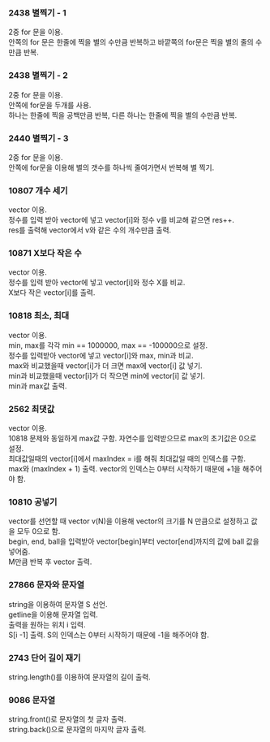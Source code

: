 ### 2438 별찍기 - 1

2중 for 문을 이용.  
안쪽의 for 문은 한줄에 찍을 별의 수만큼 반복하고 바깥쪽의 for문은 찍을 별의 줄의 수만큼 반복.

### 2438 별찍기 - 2

2중 for 문을 이용.  
안쪽에 for문을 두개를 사용.  
하나는 한줄에 찍을 공백만큼 반복, 다른 하나는 한줄에 찍을 별의 수만큼 반복.

### 2440 별찍기 - 3

2중 for 문을 이용.  
안쪽에 for문을 이용해 별의 갯수를 하나씩 줄여가면서 반복해 별 찍기.

### 10807 개수 세기

vector 이용.  
정수를 입력 받아 vector에 넣고 vector[i]와 정수 v를 비교해 같으면 res++.  
res를 출력해 vector에서 v와 같은 수의 개수만큼 출력.

### 10871 X보다 작은 수

vector 이용.  
정수를 입력 받아 vector에 넣고 vector[i]와 정수 X를 비교.  
X보다 작은 vector[i]를 출력.

### 10818 최소, 최대

vector 이용.  
min, max를 각각 min == 1000000, max == -100000으로 설정.  
정수를 입력받아 vector에 넣고 vector[i]와 max, min과 비교.  
max와 비교했을때 vector[i]가 더 크면 max에 vector[i] 값 넣기.  
min과 비교했을때 vector[i]가 더 작으면 min에 vector[i] 값 넣기.  
min과 max값 출력.

### 2562 최댓값

vector 이용.  
10818 문제와 동일하게 max값 구함. 자연수를 입력받으므로 max의 초기값은 0으로 설정.  
최대값일때의 vector[i]에서 maxIndex = i를 해줘 최대값일 때의 인덱스를 구함.  
max와 (maxIndex + 1) 출력. vector의 인덱스는 0부터 시작하기 때문에 +1을 해주어야 함.

### 10810 공넣기

vector를 선언할 때 vector<int> v(N)을 이용해 vector의 크기를 N 만큼으로 설정하고 값을 모두 0으로 함.  
begin, end, ball을 입력받아 vector[begin]부터 vector[end]까지의 값에 ball 값을 넣어줌.  
M만큼 반복 후 vector 출력.

### 27866 문자와 문자열

string을 이용하여 문자열 S 선언.  
getline을 이용해 문자열 입력.  
출력을 원하는 위치 i 입력.  
S[i -1] 출력. S의 인덱스는 0부터 시작하기 때문에 -1을 해주어야 함.

### 2743 단어 길이 재기

string.length()를 이용하여 문자열의 길이 출력.

### 9086 문자열

string.front()로 문자열의 첫 글자 출력.  
string.back()으로 문자열의 마지막 글자 출력.
